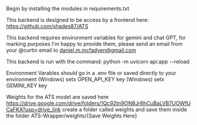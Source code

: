 Begin by installing the modules in requirements.txt

This backend is designed to be access by a frontend here: https://github.com/shades87/ATS

This backend requires environment variables for gemini and chat GPT, for marking purposes I'm happy to provide them, please send an email from your @curtin email to daniel.m.mcfadyen@gmail.com

This backend is run with the command: python -m uvicorn api:app --reload

Environment Varables should go in a .env file or saved directly to your environment 
(Windows) setx OPEN_API_KEY key
(Windows) setx GEMINI_KEY key

Weights for the ATS model are saved here https://drive.google.com/drive/folders/1Qc92tn9ON8Jr6hCuBaLVB7UOWfUCaFKA?usp=drive_link
create a folder called weights and save them inside the folder
ATS-Wrapper/weights/{Save Weights Here}
